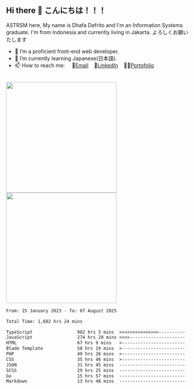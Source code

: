 ## Hi there 👋 こんにちは！！！
ASTRSM here, My name is Dhafa Defrito and I'm an Information Systems graduate. I'm from Indonesia and currently living in Jakarta. よろしくお願いたします

- 🔭 I’m a proficient front-end web developer.
- 🌱 I’m currently learning Japanese(日本語).
- 📫 How to reach me: &nbsp;&nbsp;&nbsp;&nbsp;📧[Email](ddefrito@gmail.com)&nbsp;&nbsp;&nbsp;&nbsp;💼[LinkedIn](https://www.linkedin.com/in/dhafad)&nbsp;&nbsp;&nbsp;&nbsp;👨‍🎨[Portofolio](https://ddefrito.vercel.app/)

<br>

<div align="left">
  <img src="https://media1.tenor.com/m/F96DSPtSiSgAAAAd/isekaijoucho-kamitsubaki.gif" height="300" />
	<a href="https://last.fm/user/nerumaeni"><img src="https://lastfm-recently-played.vercel.app/api?user=nerumaeni&count=5" height="300" /></a>
</div=

<!--START_SECTION:waka-->

```txt
From: 25 January 2023 - To: 07 August 2025

Total Time: 1,602 hrs 24 mins

TypeScript                 982 hrs 3 mins  >>>>>>>>>>>>>>>----------   61.29 %
JavaScript                 274 hrs 20 mins >>>>---------------------   17.12 %
HTML                       67 hrs 9 mins   >------------------------   04.19 %
Blade Template             58 hrs 19 mins  >------------------------   03.64 %
PHP                        49 hrs 26 mins  >------------------------   03.09 %
CSS                        35 hrs 46 mins  >------------------------   02.23 %
JSON                       31 hrs 45 mins  -------------------------   01.98 %
SCSS                       29 hrs 25 mins  -------------------------   01.84 %
Go                         15 hrs 57 mins  -------------------------   01.00 %
Markdown                   13 hrs 48 mins  -------------------------   00.86 %
```

<!--END_SECTION:waka-->

